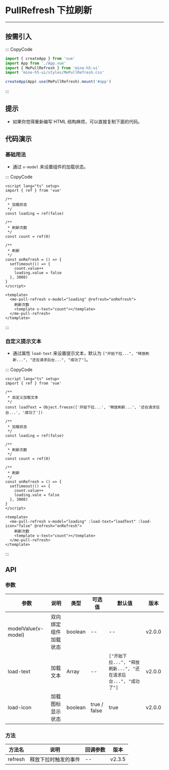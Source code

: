 # PullRefresh 下拉刷新

---

## 按需引入

::: CopyCode

```ts
import { createApp } from 'vue'
import App from './App.vue'
import { MePullRefresh } from 'mine-h5-ui'
import 'mine-h5-ui/styles/MePullRefresh.css'

createApp(App).use(MePullRefresh).mount('#app')
```

:::

## 提示

- 如果你觉得重新编写 HTML 结构麻烦，可以直接复制下面的代码。

## 代码演示

### 基础用法

- 通过 `v-model` 来设置组件的加载状态。

::: CopyCode

```vue
<script lang="ts" setup>
import { ref } from 'vue'

/**
 * 加载状态
 */
const loading = ref(false)

/**
 * 刷新次数
 */
const count = ref(0)

/**
 * 刷新
 */
const onRefresh = () => {
  setTimeout(() => {
    count.value++
    loading.value = false
  }, 3000)
}
</script>

<template>
  <me-pull-refresh v-model="loading" @refresh="onRefresh">
    刷新次数
    <template v-text="count"></template>
  </me-pull-refresh>
</template>
```

:::

### 自定义提示文本

- 通过属性 `load-text` 来设置提示文本，默认为 `["开始下拉...", "释放刷新...", "还在请求后台...", "成功了"]`。

::: CopyCode

```vue
<script lang="ts" setup>
import { ref } from 'vue'

/**
 * 自定义加载文本
 */
const loadText = Object.freeze(['开始下拉...', '释放刷新...', '还在请求后台...', '成功了'])

/**
 * 加载状态
 */
const loading = ref(false)

/**
 * 刷新次数
 */
const count = ref(0)

/**
 * 刷新
 */
const onRefresh = () => {
  setTimeout(() => {
    count.value++
    loading.vale = false
  }, 3000)
}
</script>

<template>
  <me-pull-refresh v-model="loading" :load-text="loadText" :load-icon="false" @refresh="onRefresh">
    刷新次数
    <template v-text="count"></template>
  </me-pull-refresh>
</template>
```

:::

## API

### 参数

| 参数                | 说明                 | 类型    | 可选值       | 默认值                                                        | 版本   |
| ------------------- | -------------------- | ------- | ------------ | ------------------------------------------------------------- | ------ |
| modelValue(v-model) | 双向绑定组件加载状态 | boolean | --           | --                                                            | v2.0.0 |
| load-text           | 加载文本             | Array   | --           | `["开始下拉...", "释放刷新...", "还在请求后台...", "成功了"]` | v2.0.0 |
| load-icon           | 加载图标显示状态     | boolean | true / false | true                                                          | v2.0.0 |

### 方法

| 方法名  | 说明                 | 回调参数 | 版本   |
| ------- | -------------------- | -------- | ------ |
| refresh | 释放下拉时触发的事件 | --       | v2.3.5 |
